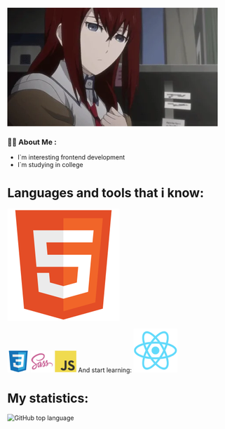 ![Header](https://github.com/niktos12/niktos12/blob/main/giphy.webp)

### :man_technologist: About Me :

- I`m interesting frontend development
- I`m studying in college
# Languages and tools that i know:

  ![Static Badge](https://github.com/niktos12/niktos12/blob/main/html5-original.svg)

  <img src='https://github.com/niktos12/niktos12/blob/main/css3-original.svg' width="50" height="50">
  <img src='https://github.com/niktos12/niktos12/blob/main/sass-original.svg' width="50" height="50">
  <img src='https://github.com/niktos12/niktos12/blob/main/javascript-original.svg' width="50" height="50">
And start learning:
<img src='https://github.com/niktos12/niktos12/blob/main/react-original.svg' width="100" height="100">

# My statistics:
![GitHub top language](https://img.shields.io/github/languages/top/niktos12/niktos12)


